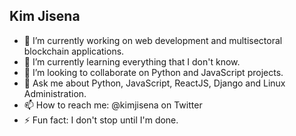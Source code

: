 ## Kim Jisena

<!--
**kimjisena/kimjisena** is a ✨ _special_ ✨ repository because its `README.md` (this file) appears on your GitHub profile.

Here are some ideas to get you started:
-->

- 🔭 I’m currently working on web development and multisectoral blockchain applications.
- 🌱 I’m currently learning everything that I don't know.
- 👯 I’m looking to collaborate on Python and JavaScript projects.
- 💬 Ask me about Python, JavaScript, ReactJS, Django and Linux Administration.
- 📫 How to reach me: @kimjisena on Twitter
- ⚡ Fun fact: I don't stop until I'm done.
